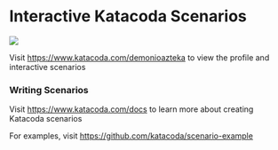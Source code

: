 # Interactive Katacoda Scenarios

[![](http://shields.katacoda.com/katacoda/demonioazteka/count.svg)](https://www.katacoda.com/demonioazteka "Get your profile on Katacoda.com")

Visit https://www.katacoda.com/demonioazteka to view the profile and interactive scenarios

### Writing Scenarios
Visit https://www.katacoda.com/docs to learn more about creating Katacoda scenarios

For examples, visit https://github.com/katacoda/scenario-example
